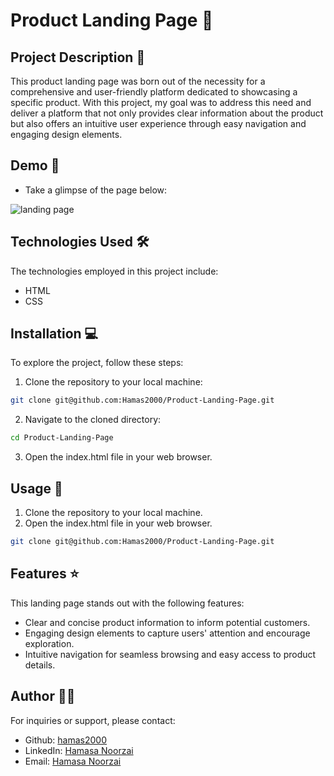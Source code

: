 # Product Landing Page 🚀

## Project Description 📝

This product landing page was born out of the necessity for a comprehensive and user-friendly platform dedicated to showcasing a specific product. With this project, my goal was to address this need and deliver a platform that not only provides clear information about the product but also offers an intuitive user experience through easy navigation and engaging design elements.

## Demo 📸

- Take a glimpse of the page below: 

![landing page](https://github.com/Hamas2000/Product-Landing-Page/assets/168201374/b32c2747-7cbd-4208-ba9e-4f00416351e2)

## Technologies Used 🛠️

The technologies employed in this project include:

- HTML
- CSS

## Installation 💻

To explore the project, follow these steps:

1. Clone the repository to your local machine:

```bash
git clone git@github.com:Hamas2000/Product-Landing-Page.git
```

2. Navigate to the cloned directory:

```bash
cd Product-Landing-Page
```

3. Open the index.html file in your web browser.

## Usage 🎯

1. Clone the repository to your local machine.
2. Open the index.html file in your web browser.

```bash
git clone git@github.com:Hamas2000/Product-Landing-Page.git
```

## Features ⭐

This landing page stands out with the following features:

- Clear and concise product information to inform potential customers.
- Engaging design elements to capture users' attention and encourage exploration.
- Intuitive navigation for seamless browsing and easy access to product details.

## Author 👩‍💻

For inquiries or support, please contact:

- Github: [hamas2000](https://github.com/Hamas2000)
- LinkedIn: [Hamasa Noorzai](https://www.linkedin.com/in/hamasa-noorzai)
- Email: [Hamasa Noorzai](mailto:hamasa.noorzai2000@gamil.com)